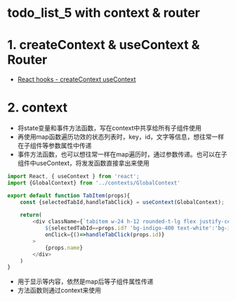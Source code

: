 # todo_list_5 with context & router

# 1. createContext & useContext & Router
- [React hooks - createContext useContext](https://github.com/davidkorea/30days_frontend/blob/master/00_Tips/useContext_router.md)


# 2. context

- 将state变量和事件方法函数，写在context中共享给所有子组件使用
- 再使用map函数遍历功效的状态列表时，key，id，文字等信息，想往常一样在子组件等参数属性中传递
- 事件方法函数，也可以想往常一样在map遍历时，通过参数传递。也可以在子组件中useContext，将发发函数直接拿出来使用

```javascript
import React, { useContext } from 'react';
import {GlobalContext} from '../contexts/GlobalContext'

export default function TabItem(props){
    const {selectedTabId,handleTabClick} = useContext(GlobalContext);
    
    return(
        <div className={`tabitem w-24 h-12 rounded-t-lg flex justify-center items-center
            ${selectedTabId==props.id? 'bg-indigo-400 text-white':'bg-indigo-200'}`}
            onClick={()=>handleTabClick(props.id)}
        >
            {props.name}
        </div>
    )
}
```
- 用于显示等内容，依然是map后等子组件属性传递
- 方法函数则通过context来使用


